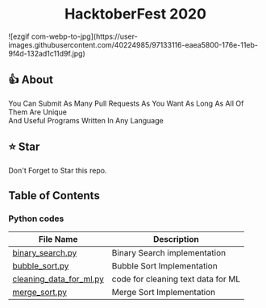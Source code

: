 <h1 align="center">HacktoberFest 2020</h1>
![ezgif com-webp-to-jpg](https://user-images.githubusercontent.com/40224985/97133116-eaea5800-176e-11eb-9f4d-132ad1c11d9f.jpg)

## :thumbsup: About 
You Can Submit As Many Pull Requests As You Want As Long As All Of Them Are Unique <br/>And Useful 
Programs Written In Any Language 

## :star: Star
Don't Forget to Star this repo.


## Table of Contents

### Python codes

| File Name                                                                                                         | Description                        |
| ----------------------------------------------------------------------------------------------------------------- | ---------------------------------- |
| [binary_search.py](https://github.com/LON3WO7F/OpenSource-2020/blob/master/Python/binary_search.py)               | Binary Search implementation       |
| [bubble_sort.py](https://github.com/LON3WO7F/OpenSource-2020/blob/master/Python/bubble_sort.py)                   | Bubble Sort Implementation         |
| [cleaning_data_for_ml.py](https://github.com/LON3WO7F/OpenSource-2020/blob/master/Python/cleaning_data_for_ml.py) | code for cleaning text data for ML |
| [merge_sort.py](https://github.com/LON3WO7F/OpenSource-2020/blob/master/Python/merge_sort.py)                     | Merge Sort Implementation          |
